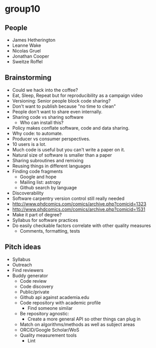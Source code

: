 group10
=======

People
------

* James Hetherington
* Leanne Wake
* Nicolas Gruel
* Jonathan Cooper
* Sweitze Roffel

Brainstorming
-------------

* Could we hack into the coffee?
* Eat, Sleep, Repeat but for reproducibility as a campaign video
* Versioning: Senior people block code sharing? 
* Don't want to publish because "no time to clean"
* People don't want to share even internally.
* Sharing code vs sharing software
  * Who can install this?
* Policy makes conflate software, code and data sharing.
* Why code: to automate.
* Producer vs consumer perspectives.
* 10 users is a lot.
* Much code is useful but you can't write a paper on it.
* Natural size of software is smaller than a paper
* Sharing subroutines and remixing
* Reusing things in different languages
* Finding code fragments
  * Google and hope
  * Mailing list: astropy
  * Github search by language
* Discoverability
* Software carpentry version control still really needed
* http://www.phdcomics.com/comics/archive.php?comicid=1323
* http://www.phdcomics.com/comics/archive.php?comicid=1531
* Make it part of degree?
* Syllabus for software practices
* Do easily checkable factors correlate with other quality measures
  * Comments, formatting, tests 

Pitch ideas
-----------

* Syllabus
* Outreach
* Find reviewers
* Buddy generator
  * Code review
  * Code discovery
  * Public/private
  * Github api against academia.edu
  * Code repository with academic profile
    * Find someone similar 
  * Be repository agnostic:
    * Create a more general API so other things can plug in
  * Match on algorithms/methods as well as subject areas
  * ORCID/Google Scholar/WoS
  * Quality measurement tools
    * Lint
